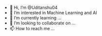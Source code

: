 - 👋 Hi, I’m @Uditanshu04
- 👀 I’m interested in Machine Learning and AI
- 🌱 I’m currently learning ...
- 💞️ I’m looking to collaborate on ...
- 📫 How to reach me ...

<!---
Uditanshu04/Uditanshu04 is a ✨ special ✨ repository because its `README.md` (this file) appears on your GitHub profile.
You can click the Preview link to take a look at your changes.
--->
